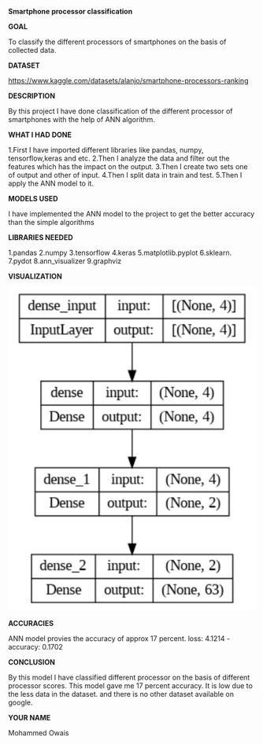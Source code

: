 **Smartphone processor classification**

**GOAL**

To classify the different processors of smartphones on the basis of collected data.

**DATASET**

https://www.kaggle.com/datasets/alanjo/smartphone-processors-ranking

**DESCRIPTION**

By this project I have done classification of the different processor of smartphones with the help of ANN algorithm.

**WHAT I HAD DONE**

1.First I have imported different libraries like pandas, numpy, tensorflow,keras and etc.
2.Then I analyze the data and filter out the features which has the impact on the output.
3.Then I create two sets one of output and other of input.
4.Then I split data in train and test.
5.Then I apply the ANN model to it.

**MODELS USED**

I have implemented the ANN model to the project to get the better accuracy than the simple algorithms

**LIBRARIES NEEDED**

1.pandas 
2.numpy 
3.tensorflow
4.keras
5.matplotlib.pyplot 
6.sklearn.
7.pydot
8.ann_visualizer
9.graphviz

**VISUALIZATION**

<img src="./Images/Visualization.png" width="800" title="ANN model">

**ACCURACIES**

ANN model provies the accuracy of approx 17 percent.
loss: 4.1214 - accuracy: 0.1702


**CONCLUSION**

By this model I have classified different processor on the basis of different processor scores.
This model gave me 17 percent accuracy.
It is low due to the less data in the dataset.
and there is no other dataset available on google.

**YOUR NAME**

Mohammed Owais

